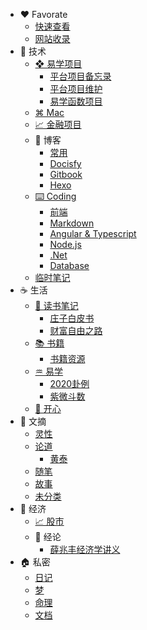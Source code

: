 - :heart: Favorate
  - [快速查看](快捷/)
  - [网站收录](快捷/mywebs.md)
- :key: 技术
  - [❖ 易学项目](科技/华鹤易学项目/)
    - [平台项目备忘录](科技/华鹤易学项目/备忘录.md)  
    - [平台项目维护](科技/华鹤易学项目/项目维护.md) 
    - [易学函数项目](科技/华鹤易学项目/易学函数项目.md) 
  - [⌘ Mac](科技/mac/)
  - [📈 金融项目](科技/金融项目/)
  - 🛁 博客
    - [常用](科技/blog/)
    - [Docisfy](科技/blog/docsify/)
    - [Gitbook](科技/blog/gitbook/)
    - [Hexo](科技/blog/hexo/)
  - [⌨️ Coding](科技/coding/)
    - [前端](科技/coding/frontend/)
    - [Markdown](科技/coding/markdown/)
    - [Angular & Typescript](科技/coding/angular_typescript/)
    - [Node.js](科技/coding/nodejs/)
    - [.Net](科技/coding/dotNet/)
    - [Database](科技/coding/database/)
  - [临时笔记](科技/temp.md)
- :coffee: 生活
  - [📝 读书笔记](生活/读书笔记/)
    - [庄子白皮书](生活/读书笔记/庄子白皮书/总论.md)
    - [财富自由之路](生活/读书笔记/财富自由之路/导论.md)
  - [📚 书籍](生活/书籍/)
    -  [书籍资源](生活/书籍/书籍资源.md) 
  - [♒︎ 易学](生活/易学/)
    - [2020卦例](生活/易学/2020卦例/)
    - [紫微斗数](生活/易学/紫微斗数/README.md)
  - [🦋 开心](生活/开心/)
- :memo: 文摘
  - [灵性](摘录/灵性/)
  - [论道](摘录/论道/)
    - [黄泰](摘录/论道/黄泰/)
  - [随笔](摘录/随笔/)
  - [故事](摘录/故事/)
  - [未分类](摘录/未分类/)
- :bank: 经济
  - [📈 股市](经济/股市/)
  - 📰 经论
    - [薛兆丰经济学讲义](经济/经论/薛兆丰经济学讲义/1稀缺.md)
- :house: 私密
  - [日记](personal/日记本/)
  - [梦](personal/梦/)
  - [命理](personal/cases/)
  - [文档](personal/doc/)